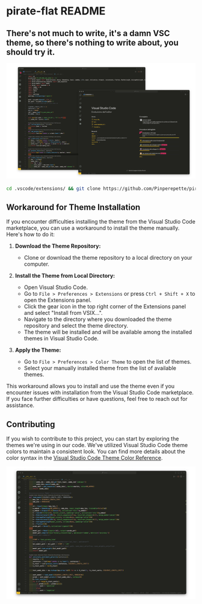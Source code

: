# pirate-flat README

## There's not much to write, it's a damn VSC theme, so there's nothing to write about, you should try it.

![Coccodio](anteprima.png)


```bash
cd .vscode/extensions/ && git clone https://github.com/Pinperepette/pirate-flat
```

## Workaround for Theme Installation

If you encounter difficulties installing the theme from the Visual Studio Code marketplace, you can use a workaround to install the theme manually. Here's how to do it:

1. **Download the Theme Repository:**
   - Clone or download the theme repository to a local directory on your computer.

2. **Install the Theme from Local Directory:**
   - Open Visual Studio Code.
   - Go to `File > Preferences > Extensions` or press `Ctrl + Shift + X` to open the Extensions panel.
   - Click the gear icon in the top right corner of the Extensions panel and select "Install from VSIX...".
   - Navigate to the directory where you downloaded the theme repository and select the theme directory.
   - The theme will be installed and will be available among the installed themes in Visual Studio Code.

3. **Apply the Theme:**
   - Go to `File > Preferences > Color Theme` to open the list of themes.
   - Select your manually installed theme from the list of available themes.

This workaround allows you to install and use the theme even if you encounter issues with installation from the Visual Studio Code marketplace. If you face further difficulties or have questions, feel free to reach out for assistance.



## Contributing

If you wish to contribute to this project, you can start by exploring the themes we're using in our code. We've utilized Visual Studio Code theme colors to maintain a consistent look. You can find more details about the color syntax in the [Visual Studio Code Theme Color Reference](https://code.visualstudio.com/api/references/theme-color).


![Coccodio](immagine.png)
